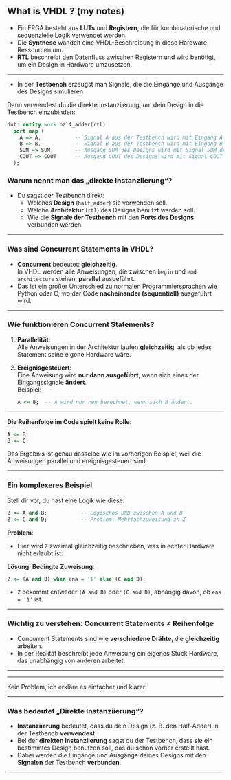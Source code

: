 What is VHDL ? (my notes)
---

- Ein FPGA besteht aus **LUTs** und **Registern**, die für kombinatorische und sequenzielle Logik verwendet werden.  
- Die **Synthese** wandelt eine VHDL-Beschreibung in diese Hardware-Ressourcen um.  
- **RTL** beschreibt den Datenfluss zwischen Registern und wird benötigt, um ein Design in Hardware umzusetzen.

--- 

- In der **Testbench** erzeugst man Signale, die die Eingänge und Ausgänge des Designs simulieren

Dann verwendest du die direkte Instanziierung, um dein Design in die Testbench einzubinden:

```vhdl
dut: entity work.half_adder(rtl)
  port map (
    A => A,           -- Signal A aus der Testbench wird mit Eingang A des Designs verbunden
    B => B,           -- Signal B aus der Testbench wird mit Eingang B des Designs verbunden
    SUM => SUM,       -- Ausgang SUM des Designs wird mit Signal SUM der Testbench verbunden
    COUT => COUT      -- Ausgang COUT des Designs wird mit Signal COUT der Testbench verbunden
  );
```

### **Warum nennt man das „direkte Instanziierung“?**
- Du sagst der Testbench direkt:
  - Welches **Design** (`half_adder`) sie verwenden soll.
  - Welche **Architektur** (`rtl`) des Designs benutzt werden soll.
  - Wie die **Signale der Testbench** mit den **Ports des Designs** verbunden werden.


---
### **Was sind Concurrent Statements in VHDL?**
- **Concurrent** bedeutet: **gleichzeitig**.  
  In VHDL werden alle Anweisungen, die zwischen `begin` und `end architecture` stehen, **parallel** ausgeführt.
- Das ist ein großer Unterschied zu normalen Programmiersprachen wie Python oder C, wo der Code **nacheinander (sequentiell)** ausgeführt wird.

---

### **Wie funktionieren Concurrent Statements?**
1. **Parallelität**:  
   Alle Anweisungen in der Architektur laufen **gleichzeitig**, als ob jedes Statement seine eigene Hardware wäre.  
   
2. **Ereignisgesteuert**:  
   Eine Anweisung wird **nur dann ausgeführt**, wenn sich eines der Eingangssignale **ändert**.  
   Beispiel:
   ```vhdl
   A <= B;  -- A wird nur neu berechnet, wenn sich B ändert.
   ```

---

**Die Reihenfolge im Code spielt keine Rolle**:
```vhdl
A <= B;
B <= C;
```
Das Ergebnis ist genau dasselbe wie im vorherigen Beispiel, weil die Anweisungen parallel und ereignisgesteuert sind.

---

### **Ein komplexeres Beispiel**
Stell dir vor, du hast eine Logik wie diese:
```vhdl
Z <= A and B;           -- Logisches UND zwischen A und B
Z <= C and D;           -- Problem: Mehrfachzuweisung an Z
```

**Problem**:
- Hier wird `Z` zweimal gleichzeitig beschrieben, was in echter Hardware nicht erlaubt ist.

**Lösung: Bedingte Zuweisung**:
```vhdl
Z <= (A and B) when ena = '1' else (C and D);
```
- `Z` bekommt entweder `(A and B)` oder `(C and D)`, abhängig davon, ob `ena = '1'` ist.

---

### **Wichtig zu verstehen: Concurrent Statements ≠ Reihenfolge**
- Concurrent Statements sind wie **verschiedene Drähte**, die **gleichzeitig** arbeiten.
- In der Realität beschreibt jede Anweisung ein eigenes Stück Hardware, das unabhängig von anderen arbeitet.

---
-------
Kein Problem, ich erkläre es einfacher und klarer:

---

### **Was bedeutet „Direkte Instanziierung“?**
- **Instanziierung** bedeutet, dass du dein Design (z. B. den Half-Adder) in der Testbench **verwendest**.  
- Bei der **direkten Instanziierung** sagst du der Testbench, dass sie ein bestimmtes Design benutzen soll, das du schon vorher erstellt hast.  
- Dabei werden die Eingänge und Ausgänge deines Designs mit den **Signalen** der Testbench **verbunden**.

---
